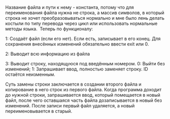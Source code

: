 Название файла и пути к нему - константа, потому что для переименования файла нужна не строка, а массив символов, в который строка не хочет преобразовываться нормально и мне было лень делать костыли по типу перевода через цикл или использовать нормальные методы языка. 
Теперь по функционалу:

1: Создаёт файл (если его нет). Если есть, записывает в его конец. Для сохранения внесённых изменений обязательно ввести exit или 0.

2: Выводит всю информацию из файла

3: Выводит строку, находящуюся под введённым номером.
0: Выйти без изменений;
1: Запрашивает ввод, полностью заменяет строку. ID остаётся неизменным.

Суть замены строки заключается в создании второго файла и копирование в него строк из первого файла. Когда программа доходит до нужной строки, запрашивается ввод, который помещается в новый файл, после чего оставшаяся часть файла дозаписывается в новый без изменений. После записи первый файл удаляется, а новый переименовывается в старый. 
